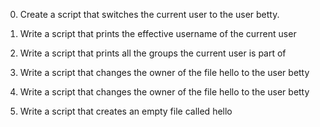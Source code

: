 
 0. Create a script that switches the current user to the user betty.

 1. Write a script that prints the effective username of the current user

 2. Write a script that prints all the groups the current user is part of

 3. Write a script that changes the owner of the file hello to the user betty

 4. Write a script that changes the owner of the file hello to the user betty

 5. Write a script that creates an empty file called hello
